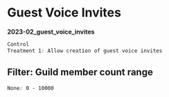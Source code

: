 # Guest Voice Invites

**2023-02_guest_voice_invites**

```css
Control
Treatment 1: Allow creation of guest voice invites
```

## Filter: Guild member count range
```css
None: 0 - 10000
```

